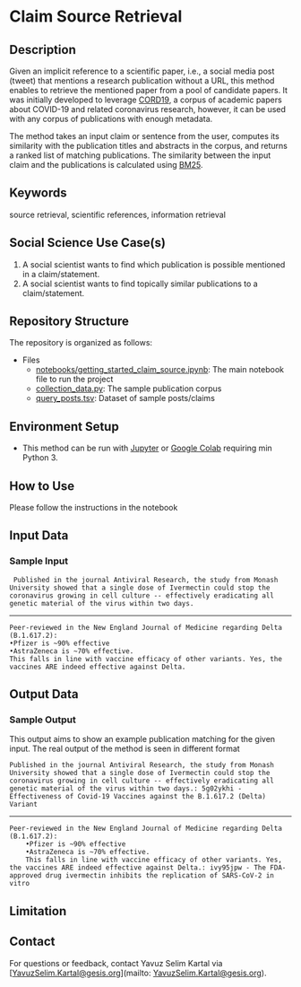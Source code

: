 
# Claim Source Retrieval


## Description

Given an implicit reference to a scientific paper, i.e., a social media post (tweet) that mentions a research publication without a URL, this method enables to retrieve the mentioned paper from a pool of candidate papers. It was initially developed to leverage [CORD19](https://github.com/allenai/cord19), a corpus of academic papers about COVID-19 and related coronavirus research, however, it can be used with any corpus of publications with enough metadata. 

The method takes an input claim or sentence from the user, computes its similarity with the publication titles and abstracts in the corpus, and returns a ranked list of matching publications. The similarity between the input claim and the publications is calculated using  [BM25](https://en.wikipedia.org/wiki/Okapi_BM25).


## Keywords

source retrieval, scientific references, information retrieval

## Social Science Use Case(s)
1. A social scientist wants to find which publication is possible mentioned in a claim/statement. 
2. A social scientist wants to find topically similar publications to a claim/statement.



## Repository Structure

[](https://github.com/YSKartal/reference_disam#structure)

The repository is organized as follows:

-   Files
	-  [notebooks/getting_started_claim_source.ipynb](https://github.com/YSKartal/reference_disam/blob/main/notebooks/getting_started_claim_source.ipynb): The main notebook file to run the project
    -   [collection_data.py](https://github.com/YSKartal/reference_disam/blob/main/data/collection_data.pkl): The sample publication corpus
    -   [query_posts.tsv](https://github.com/YSKartal/reference_disam/blob/main/data/query_posts.tsv): Dataset of sample posts/claims


## Environment Setup

[](https://github.com/YSKartal/reference_disam#environment-setup)

-   This method can be run with [Jupyter](https://jupyter.org/) or [Google Colab](https://colab.research.google.com/) requiring min Python 3.
 
    

## How to Use

[](https://github.com/YSKartal/reference_disam#how-to-use)

Please follow the instructions in the notebook
    

## Input Data


### Sample Input

     Published in the journal Antiviral Research, the study from Monash University showed that a single dose of Ivermectin could stop the coronavirus growing in cell culture -- effectively eradicating all genetic material of the virus within two days. 
---
    Peer-reviewed in the New England Journal of Medicine regarding Delta (B.1.617.2):  
    •Pfizer is ~90% effective  
    •AstraZeneca is ~70% effective.  
    This falls in line with vaccine efficacy of other variants. Yes, the vaccines ARE indeed effective against Delta.

## Output Data


### Sample Output

This output aims to show an example publication matching for the given input. The real output of the method is seen in different format 

    Published in the journal Antiviral Research, the study from Monash University showed that a single dose of Ivermectin could stop the coronavirus growing in cell culture -- effectively eradicating all genetic material of the virus within two days.: 5g02ykhi -   
    Effectiveness of Covid-19 Vaccines against the B.1.617.2 (Delta) Variant

---

    Peer-reviewed in the New England Journal of Medicine regarding Delta (B.1.617.2):  
        •Pfizer is ~90% effective  
        •AstraZeneca is ~70% effective.  
        This falls in line with vaccine efficacy of other variants. Yes, the vaccines ARE indeed effective against Delta.: ivy95jpw - The FDA-approved drug ivermectin inhibits the replication of SARS-CoV-2 in vitro
    
## Limitation

[](https://github.com/YSKartal/reference_disam#limitation)

## Contact

For questions or feedback, contact Yavuz Selim Kartal via [YavuzSelim.Kartal@gesis.org](mailto: YavuzSelim.Kartal@gesis.org).
